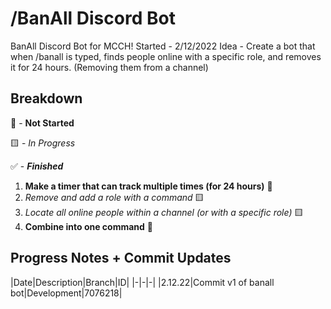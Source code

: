 # /BanAll Discord Bot
BanAll Discord Bot for MCCH!
Started - 2/12/2022
Idea - Create a bot that when /banall is typed, finds people online with a specific role, and removes it for 24 hours. (Removing them from a channel)

## Breakdown

🛑 - **Not Started**

🟨 - *In Progress*

✅ - **_Finished_**

1. **Make a timer that can track multiple times (for 24 hours)** 🛑
2. *Remove and add a role with a command* 🟨
3. *Locate all online people within a channel (or with a specific role)* 🟨
4. **Combine into one command** 🛑

## Progress Notes + Commit Updates
|Date|Description|Branch|ID|
|-|-|-|
|2.12.22|Commit v1 of banall bot|Development|7076218|
